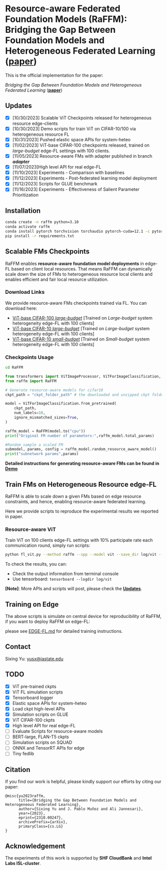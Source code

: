 # Resource-aware Federated Foundation Models (RaFFM): Bridging the Gap Between Foundation Models and Heterogeneous Federated Learning ([paper](https://arxiv.org/pdf/2310.00247.pdf))

This is the official implementation for the paper:

_Bridging the Gap Between Foundation Models and Heterogeneous Federated Learning_ ([**paper**](https://arxiv.org/pdf/2310.00247.pdf))

## Updates

- [x] [10/30/2023] Scalable ViT Checkpoints released for heterogeneous resource edge-clients
- [x] [10/30/2023] Demo scripts for train ViT on CIFAR-10/100 via heterogeneous resource FL
- [x] [10/31/2023] Pushed elastic space APIs for system-heteo
- [x] [11/02/2023] ViT-base CIFAR-100 checkpoints released, trained on _large-budget_ edge-FL settings with 100 clients.
- [x] [11/05/2023] Resource-aware FMs with adapter published in branch **_adapter_**
- [x] [11/07/2023]High level API for real edge-FL
- [x] [11/10/2023] Experiments - Comparison with baselines
- [x] [11/12/2023] Experiments - Post-federated learning model deployment
- [x] [11/12/2023] Scripts for GLUE benchmark
- [x] [11/16/2023] Experiments - Effectiveness of Salient Parameter Prioritization

## Installation

```bash
conda create -n raffm python=3.10
conda activate raffm
conda install pytorch torchvision torchaudio pytorch-cuda=12.1 -c pytorch -c nvidia
pip install -r requirements.txt
```

## Scalable FMs Checkpoints

RaFFM enables **resource-aware foundation model deployments** in edge-FL based on client local resources. That means RaFFM can dynamically scale down the size of FMs to heterogeneous resource local clients and enables efficient and fair local resource utilization.

### Download Links

We provide resource-aware FMs checkpoints trained via FL. You can download here:

- [ViT-base CIFAR-100 _large-budget_](https://iowastate-my.sharepoint.com/:f:/g/personal/yusx_iastate_edu/El-nYhaOiINOoLHXsqqXqAkBOUEc_ohu-gGK0ms8neEFDQ) [Trained on *Large-budget* system heterogeneity edge-FL with 100 clients]
- [ViT-base CIFAR-10 _large-budget_](https://iowastate-my.sharepoint.com/:f:/g/personal/yusx_iastate_edu/EkAE4V6VyO1JnpN9j-0QznUBjtREcIVttgVL9sjeP7mfvA) [Trained on *Large-budget* system heterogeneity edge-FL with 100 clients]
- [ViT-base CIFAR-10 _small-budget_](https://iowastate-my.sharepoint.com/:u:/g/personal/yusx_iastate_edu/EYVquHHGqFBLlwZpSrfVTUYBJDcOCvD3Cw2AWk3BdseWjQ) [Trained on *Small-budget* system heterogeneity edge-FL with 100 clients]

### Checkpoints Usage

```bash
cd RaFFM
```

<!-- # RaFFM
# ├──
# |   ├── .gitignore
# |   ├── fl_vit.py
# |   ├── requirements.txt
# |   ├── ...
# ├── raffm
# |   ├── ...

``` -->

```python
from transformers import ViTImageProcessor, ViTForImageClassification, TrainingArguments, Trainer
from raffm import RaFFM

# Generate resource-aware models for cifar10
ckpt_path = "ckpt_folder_path" # the downloaded and unzipped ckpt folder path

model = ViTForImageClassification.from_pretrained(
    ckpt_path,
    num_labels=10,
    ignore_mismatched_sizes=True,
)

raffm_model = RaFFM(model.to("cpu"))
print("Original FM number of parameters:",raffm_model.total_params)

#Random sample a scaled FM
submodel, params, config = raffm_model.random_resource_aware_model()
print("subnetwork params",params)
```

**Detailed instructions for generating resource-aware FMs can be found in [Demo](./fm_scaling.ipynb)**

## Train FMs on Heterogeneous Resource edge-FL

RaFFM is able to scale down a given FMs based on edge resource constraints, and hence, enabling resource-aware federated learning.

Here we provide scripts to reproduce the experimental results we reported in paper.

### Resource-aware ViT

Train ViT on 100 clients edge-FL settings with 10% participate rate each communication round, simply run scripts:

```bash
python fl_vit.py --method raffm --spp --model vit --save_dir log/vit --dataset cifar10 --num_clients 100 --lr 3e-5
```

To check the results, you can:

- Check the output information from terminal console
- Use tensorboard: `tensorboard --logdir log/vit`

**[Note]**: More APIs and scripts will post, please check the [**Updates**](#updates).

## Training on Edge

The above scripts is simulate on central device for reproducibility of RaFFM, if you want to deploy RaFFM on edge-FL:

please see [EDGE-FL.md](TRAINING.md) for detailed training instructions.

## Contact

Sixing Yu: <yusx@iastate.edu>

## TODO

- [x] ViT pre-trained ckpts
- [x] ViT FL simulation scripts
- [x] Tensorboard logger
- [x] Elastic space APIs for system-heteo
- [x] Load ckpt high-level APIs
- [x] Simulation scripts on GLUE
- [x] ViT CIFAR-100 ckpts
- [x] High level API for real edge-FL
- [ ] Evaluate Scripts for resource-aware models
- [ ] BERT-large, FLAN-T5 ckpts
- [ ] Simulation scripts on SQUAD
- [ ] ONNX and TensorRT APIs for edge
- [ ] Tiny fedlib

## Citation

If you find our work is helpful, please kindly support our efforts by citing our paper:

```
@misc{yu2023raffm,
      title={Bridging the Gap Between Foundation Models and Heterogeneous Federated Learning},
      author={Sixing Yu and J. Pablo Muñoz and Ali Jannesari},
      year={2023},
      eprint={2310.00247},
      archivePrefix={arXiv},
      primaryClass={cs.LG}
}
```

## Acknowledgement

The experiments of this work is supported by **SHF CloudBank** and **Intel Labs ISL-cluster**.
